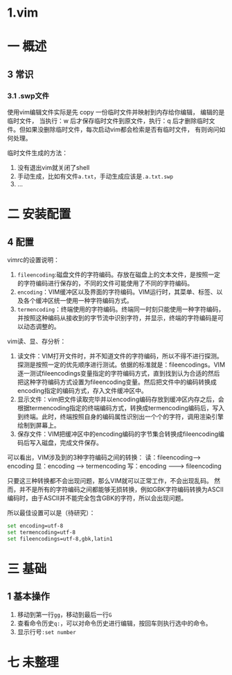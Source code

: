 # 1.vim
# 一 概述

## 3 常识
### 3.1 .swp文件
使用vim编辑文件实际是先 copy 一份临时文件并映射到内存给你编辑， 编辑的是临时文件， 当执行：w 后才保存临时文件到原文件，执行：q 后才删除临时文件。但如果没删除临时文件，每次启动vim都会检索是否有临时文件， 有则询问如何处理。

临时文件生成的方法：
1. 没有退出vim就关闭了shell
2. 手动生成，比如有文件`a.txt`，手动生成应该是`.a.txt.swp`
3. ...

# 二  安装配置
## 4 配置
vimrc的设置说明：
1. `fileencoding`:磁盘文件的字符编码。存放在磁盘上的文本文件，是按照一定的字符编码进行保存的，不同的文件可能使用了不同的字符编码。
1. `encoding`：VIM缓冲区以及界面的字符编码。VIM运行时，其菜单、标签、以及各个缓冲区统一使用一种字符编码方式。
1. `termencoding`：终端使用的字符编码。终端同一时刻只能使用一种字符编码，并按照这种编码从接收到的字节流中识别字符，并显示，终端的字符编码是可以动态调整的。

vim读、显、存分析：
1. 读文件：VIM打开文件时，并不知道文件的字符编码，所以不得不进行探测。探测是按照一定的优先顺序进行测试。依据的标准就是：fileencodings。VIM逐一测试fileencodings变量指定的字符编码方式，直到找到认为合适的然后把这种字符编码方式设置为fileencoding变量。然后把文件中的编码转换成encoding指定的编码方式，存入文件缓冲区中。
2. 显示文件：vim把文件读取完毕并以encoding编码存放到缓冲区内存之后，会根据termencoding指定的终端编码方式，转换成termencoding编码后，写入到终端。此时，终端按照自身的编码属性识别出一个个的字符，调用渲染引擎绘制到屏幕上。
3. 保存文件：VIM把缓冲区中的encoding编码的字节集合转换成fileencoding编码后写入磁盘，完成文件保存。

可以看出，VIM涉及到的3种字符编码之间的转换：
读：fileencoding—–> encoding
显：encoding ——> termencoding
写：encoding ——-> fileencoding

只要这三种转换都不会出现问题，那么VIM就可以正常工作，不会出现乱码。
然而，并不是所有的字符编码之间都能够无损转换，例如GBK字符编码转换为ASCII编码时，由于ASCII并不能完全包含GBK的字符，所以会出现问题。

所以最佳设置可以是（待研究）：
```bash
set encoding=utf-8
set termencoding=utf-8
set fileencodings=utf-8,gbk,latin1
```

# 三 基础
## 1 基本操作
1. 移动到第一行`gg`，移动到最后一行`G`
2. 查看命令历史`q:`，可以对命令历史进行编辑，按回车则执行选中的命令。
3. 显示行号`:set number`

# 七 未整理

